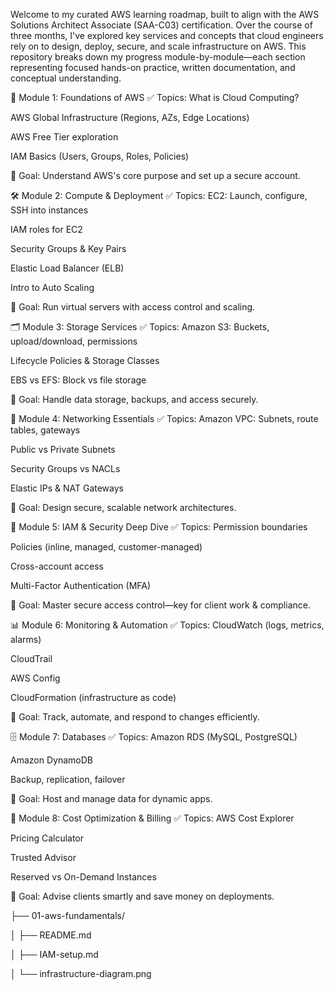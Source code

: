 Welcome to my curated AWS learning roadmap, built to align with the AWS Solutions Architect Associate (SAA-C03) certification. Over the course of three months, I've explored key services and concepts that cloud engineers rely on to design, deploy, secure, and scale infrastructure on AWS. This repository breaks down my progress module-by-module—each section representing focused hands-on practice, written documentation, and conceptual understanding.

📘 Module 1: Foundations of AWS
✅ Topics:
What is Cloud Computing?

AWS Global Infrastructure (Regions, AZs, Edge Locations)

AWS Free Tier exploration

IAM Basics (Users, Groups, Roles, Policies)

📌 Goal:
Understand AWS's core purpose and set up a secure account.

🛠️ Module 2: Compute & Deployment
✅ Topics:
EC2: Launch, configure, SSH into instances

IAM roles for EC2

Security Groups & Key Pairs

Elastic Load Balancer (ELB)

Intro to Auto Scaling

📌 Goal:
Run virtual servers with access control and scaling.

🗂️ Module 3: Storage Services
✅ Topics:
Amazon S3: Buckets, upload/download, permissions

Lifecycle Policies & Storage Classes

EBS vs EFS: Block vs file storage

📌 Goal:
Handle data storage, backups, and access securely.

🔗 Module 4: Networking Essentials
✅ Topics:
Amazon VPC: Subnets, route tables, gateways

Public vs Private Subnets

Security Groups vs NACLs

Elastic IPs & NAT Gateways

📌 Goal:
Design secure, scalable network architectures.

🔐 Module 5: IAM & Security Deep Dive
✅ Topics:
Permission boundaries

Policies (inline, managed, customer-managed)

Cross-account access

Multi-Factor Authentication (MFA)

📌 Goal:
Master secure access control—key for client work & compliance.

📊 Module 6: Monitoring & Automation
✅ Topics:
CloudWatch (logs, metrics, alarms)

CloudTrail

AWS Config

CloudFormation (infrastructure as code)

📌 Goal:
Track, automate, and respond to changes efficiently.

🗄️ Module 7: Databases
✅ Topics:
Amazon RDS (MySQL, PostgreSQL)

Amazon DynamoDB

Backup, replication, failover

📌 Goal:
Host and manage data for dynamic apps.

💸 Module 8: Cost Optimization & Billing
✅ Topics:
AWS Cost Explorer

Pricing Calculator

Trusted Advisor

Reserved vs On-Demand Instances

📌 Goal:
Advise clients smartly and save money on deployments.


├── 01-aws-fundamentals/                                                                                                                                          

│   ├── README.md

│   ├── IAM-setup.md

│   └── infrastructure-diagram.png

